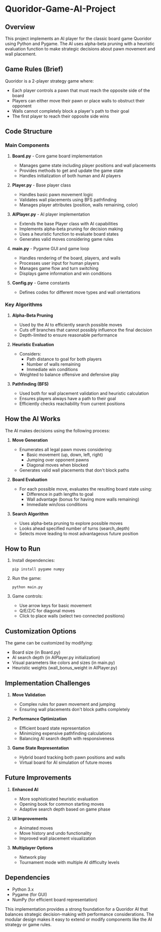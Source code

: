 # Quoridor-Game-AI-Project

## Overview
This project implements an AI player for the classic board game Quoridor using Python and Pygame. The AI uses alpha-beta pruning with a heuristic evaluation function to make strategic decisions about pawn movement and wall placement.

## Game Rules (Brief)
Quoridor is a 2-player strategy game where:
- Each player controls a pawn that must reach the opposite side of the board
- Players can either move their pawn or place walls to obstruct their opponent
- Walls cannot completely block a player's path to their goal
- The first player to reach their opposite side wins

## Code Structure

### Main Components

1. **Board.py** - Core game board implementation
   - Manages game state including player positions and wall placements
   - Provides methods to get and update the game state
   - Handles initialization of both human and AI players

2. **Player.py** - Base player class
   - Handles basic pawn movement logic
   - Validates wall placements using BFS pathfinding
   - Manages player attributes (position, walls remaining, color)

3. **AIPlayer.py** - AI player implementation
   - Extends the base Player class with AI capabilities
   - Implements alpha-beta pruning for decision making
   - Uses a heuristic function to evaluate board states
   - Generates valid moves considering game rules

4. **main.py** - Pygame GUI and game loop
   - Handles rendering of the board, players, and walls
   - Processes user input for human players
   - Manages game flow and turn switching
   - Displays game information and win conditions

5. **Config.py** - Game constants
   - Defines codes for different move types and wall orientations

### Key Algorithms

1. **Alpha-Beta Pruning**
   - Used by the AI to efficiently search possible moves
   - Cuts off branches that cannot possibly influence the final decision
   - Depth-limited to ensure reasonable performance

2. **Heuristic Evaluation**
   - Considers:
     - Path distance to goal for both players
     - Number of walls remaining
     - Immediate win conditions
   - Weighted to balance offensive and defensive play

3. **Pathfinding (BFS)**
   - Used both for wall placement validation and heuristic calculation
   - Ensures players always have a path to their goal
   - Efficiently checks reachability from current positions

## How the AI Works

The AI makes decisions using the following process:

1. **Move Generation**
   - Enumerates all legal pawn moves considering:
     - Basic movement (up, down, left, right)
     - Jumping over opponent pawns
     - Diagonal moves when blocked
   - Generates valid wall placements that don't block paths

2. **Board Evaluation**
   - For each possible move, evaluates the resulting board state using:
     - Difference in path lengths to goal
     - Wall advantage (bonus for having more walls remaining)
     - Immediate win/loss conditions

3. **Search Algorithm**
   - Uses alpha-beta pruning to explore possible moves
   - Looks ahead specified number of turns (search_depth)
   - Selects move leading to most advantageous future position

## How to Run

1. Install dependencies:
   ```
   pip install pygame numpy
   ```

2. Run the game:
   ```
   python main.py
   ```

3. Game controls:
   - Use arrow keys for basic movement
   - Q/E/Z/C for diagonal moves
   - Click to place walls (select two connected positions)

## Customization Options

The game can be customized by modifying:

- Board size (in Board.py)
- AI search depth (in AIPlayer.py initialization)
- Visual parameters like colors and sizes (in main.py)
- Heuristic weights (wall_bonus_weight in AIPlayer.py)

## Implementation Challenges

1. **Move Validation**
   - Complex rules for pawn movement and jumping
   - Ensuring wall placements don't block paths completely

2. **Performance Optimization**
   - Efficient board state representation
   - Minimizing expensive pathfinding calculations
   - Balancing AI search depth with responsiveness

3. **Game State Representation**
   - Hybrid board tracking both pawn positions and walls
   - Virtual board for AI simulation of future moves

## Future Improvements

1. **Enhanced AI**
   - More sophisticated heuristic evaluation
   - Opening book for common starting moves
   - Adaptive search depth based on game phase

2. **UI Improvements**
   - Animated moves
   - Move history and undo functionality
   - Improved wall placement visualization

3. **Multiplayer Options**
   - Network play
   - Tournament mode with multiple AI difficulty levels

## Dependencies

- Python 3.x
- Pygame (for GUI)
- NumPy (for efficient board representation)

This implementation provides a strong foundation for a Quoridor AI that balances strategic decision-making with performance considerations. The modular design makes it easy to extend or modify components like the AI strategy or game rules.
